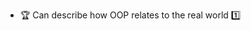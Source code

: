* <span id="outcome-objects-basics-one">:trophy: Can describe how OOP relates to the real world :one:</span>

